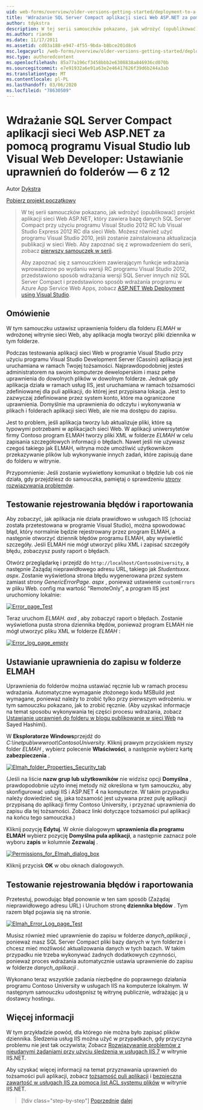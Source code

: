 ```yaml
---
uid: web-forms/overview/older-versions-getting-started/deployment-to-a-hosting-provider/deployment-to-a-hosting-provider-setting-folder-permissions-6-of-12
title: 'Wdrażanie SQL Server Compact aplikacji sieci Web ASP.NET za pomocą programu Visual Studio lub Visual Web Developer: Ustawianie uprawnień do folderów — 6 z 12 | Microsoft Docs'
author: tdykstra
description: W tej serii samouczków pokazano, jak wdrożyć (opublikować) projekt aplikacji sieci Web ASP.NET, który zawiera bazę danych SQL Server Compact przy użyciu stu Visual...
ms.author: riande
ms.date: 11/17/2011
ms.assetid: cd03a188-e947-4f55-9bda-b8bce201d8c6
msc.legacyurl: /web-forms/overview/older-versions-getting-started/deployment-to-a-hosting-provider/deployment-to-a-hosting-provider-setting-folder-permissions-6-of-12
msc.type: authoredcontent
ms.openlocfilehash: 85a77a196cf3458bbb2e6308838a846936cd070b
ms.sourcegitcommit: e7e91932a6e91a63e2e46417626f39d6b244a3ab
ms.translationtype: MT
ms.contentlocale: pl-PL
ms.lasthandoff: 03/06/2020
ms.locfileid: "78630509"
---
```

# <a name="deploying-an-aspnet-web-application-with-sql-server-compact-using-visual-studio-or-visual-web-developer-setting-folder-permissions---6-of-12"></a>Wdrażanie SQL Server Compact aplikacji sieci Web ASP.NET za pomocą programu Visual Studio lub Visual Web Developer: Ustawianie uprawnień do folderów — 6 z 12

Autor [Dykstra](https://github.com/tdykstra)

[Pobierz projekt początkowy](https://code.msdn.microsoft.com/Deploying-an-ASPNET-Web-4e31366b)

> W tej serii samouczków pokazano, jak wdrożyć (opublikować) projekt aplikacji sieci Web ASP.NET, który zawiera bazę danych SQL Server Compact przy użyciu programu Visual Studio 2012 RC lub Visual Studio Express 2012 RC dla sieci Web. Możesz również użyć programu Visual Studio 2010, jeśli zostanie zainstalowana aktualizacja publikacji w sieci Web. Aby zapoznać się z wprowadzeniem do serii, zobacz [pierwszy samouczek w serii](deployment-to-a-hosting-provider-introduction-1-of-12.md).
> 
> Aby zapoznać się z samouczkiem zawierającym funkcje wdrażania wprowadzone po wydaniu wersji RC programu Visual Studio 2012, przedstawiono sposób wdrażania wersji SQL Server innych niż SQL Server Compact i przedstawiono sposób wdrażania programu w Azure App Service Web Apps, zobacz [ASP.NET Web Deployment using Visual Studio](../../deployment/visual-studio-web-deployment/introduction.md).

## <a name="overview"></a>Omówienie

W tym samouczku ustawisz uprawnienia folderu dla folderu *ELMAH* w wdrożonej witrynie sieci Web, aby aplikacja mogła tworzyć pliki dziennika w tym folderze.

Podczas testowania aplikacji sieci Web w programie Visual Studio przy użyciu programu Visual Studio Development Server (Cassini) aplikacja jest uruchamiana w ramach Twojej tożsamości. Najprawdopodobniej jesteś administratorem na swoim komputerze deweloperskim i masz pełne uprawnienia do dowolnych plików w dowolnym folderze. Jednak gdy aplikacja działa w ramach usług IIS, jest uruchamiana w ramach tożsamości zdefiniowanej dla puli aplikacji, do której jest przypisana lokacja. Jest to zazwyczaj zdefiniowane przez system konto, które ma ograniczone uprawnienia. Domyślnie ma uprawnienia do odczytu i wykonywania w plikach i folderach aplikacji sieci Web, ale nie ma dostępu do zapisu.

Jest to problem, jeśli aplikacja tworzy lub aktualizuje pliki, które są typowymi potrzebami w aplikacjach sieci Web. W aplikacji uniwersytetów firmy Contoso program ELMAH tworzy pliki XML w folderze *ELMAH* w celu zapisania szczegółowych informacji o błędach. Nawet jeśli nie używasz czegoś takiego jak ELMAH, witryna może umożliwić użytkownikom przekazywanie plików lub wykonywanie innych zadań, które zapisują dane do folderu w witrynie.

Przypomnienie: Jeśli zostanie wyświetlony komunikat o błędzie lub coś nie działa, gdy przejdziesz do samouczka, pamiętaj o sprawdzeniu [strony rozwiązywania problemów](deployment-to-a-hosting-provider-creating-and-installing-deployment-packages-12-of-12.md).

## <a name="testing-error-logging-and-reporting"></a>Testowanie rejestrowania błędów i raportowania

Aby zobaczyć, jak aplikacja nie działa prawidłowo w usługach IIS (chociaż została przetestowana w programie Visual Studio), można spowodować błąd, który normalnie będzie rejestrowany przez program ELMAH, a następnie otworzyć dziennik błędów programu ELMAH, aby wyświetlić szczegóły. Jeśli ELMAH nie mógł utworzyć pliku XML i zapisać szczegóły błędu, zobaczysz pusty raport o błędach.

Otwórz przeglądarkę i przejdź do `http://localhost/ContosoUniversity`, a następnie Zażądaj nieprawidłowego adresu URL, takiego jak *Studentsxxx. aspx*. Zostanie wyświetlona strona błędu wygenerowana przez system zamiast strony *GenericErrorPage. aspx* , ponieważ ustawienie `customErrors` w pliku Web. config ma wartość "RemoteOnly", a program IIS jest uruchomiony lokalnie:

[![Error_page_Test](deployment-to-a-hosting-provider-setting-folder-permissions-6-of-12/_static/image2.png)](deployment-to-a-hosting-provider-setting-folder-permissions-6-of-12/_static/image1.png)

Teraz uruchom *ELMAH. axd* , aby zobaczyć raport o błędach. Zostanie wyświetlona pusta strona dziennika błędów, ponieważ program ELMAH nie mógł utworzyć pliku XML w folderze *ELMAH* :

[![Error_log_page_empty](deployment-to-a-hosting-provider-setting-folder-permissions-6-of-12/_static/image4.png)](deployment-to-a-hosting-provider-setting-folder-permissions-6-of-12/_static/image3.png)

## <a name="setting-write-permission-on-the-elmah-folder"></a>Ustawianie uprawnienia do zapisu w folderze ELMAH

Uprawnienia do folderów można ustawiać ręcznie lub w ramach procesu wdrażania. Automatyczne wymaganie złożonego kodu MSBuild jest wymagane, ponieważ należy to zrobić tylko przy pierwszym wdrożeniu. w tym samouczku pokazano, jak to zrobić ręcznie. (Aby uzyskać informacje na temat sposobu wykonywania tej części procesu wdrażania, zobacz [Ustawianie uprawnień do folderu w blogu publikowanie w sieci Web](http://sedodream.com/2011/11/08/SettingFolderPermissionsOnWebPublish.aspx) na Sayed Hashimi).

W **Eksploratorze Windows**przejdź do *C:\inetpub\wwwroot\ContosoUniversity*. Kliknij prawym przyciskiem myszy folder *ELMAH* , wybierz polecenie **Właściwości**, a następnie wybierz kartę **zabezpieczenia** .

[![Elmah_folder_Properties_Security_tab](deployment-to-a-hosting-provider-setting-folder-permissions-6-of-12/_static/image6.png)](deployment-to-a-hosting-provider-setting-folder-permissions-6-of-12/_static/image5.png)

(Jeśli na liście **nazw grup lub użytkowników** nie widzisz opcji **Domyślna** , prawdopodobnie użyto innej metody niż określona w tym samouczku, aby skonfigurować usługi IIS i ASP.NET 4 na komputerze. W takim przypadku należy dowiedzieć się, jaka tożsamość jest używana przez pulę aplikacji przypisaną do aplikacji firmy Contoso University, i przyznać uprawnienia do zapisu dla tej tożsamości. Zobacz linki dotyczące tożsamości pul aplikacji na końcu tego samouczka.)

Kliknij pozycję **Edytuj**. W oknie dialogowym **uprawnienia dla programu ELMAH** wybierz pozycję **Domyślna pula aplikacji**, a następnie zaznacz pole wyboru **zapis** w kolumnie **Zezwalaj** .

[![Permissions_for_Elmah_dialog_box](deployment-to-a-hosting-provider-setting-folder-permissions-6-of-12/_static/image8.png)](deployment-to-a-hosting-provider-setting-folder-permissions-6-of-12/_static/image7.png)

Kliknij przycisk **OK** w obu oknach dialogowych.

## <a name="retesting-error-logging-and-reporting"></a>Testowanie rejestrowania błędów i raportowania

Przetestuj, powodując błąd ponownie w ten sam sposób (Zażądaj nieprawidłowego adresu URL) i Uruchom stronę **dziennika błędów** . Tym razem błąd pojawia się na stronie.

[![Elmah_Error_Log_page_Test](deployment-to-a-hosting-provider-setting-folder-permissions-6-of-12/_static/image10.png)](deployment-to-a-hosting-provider-setting-folder-permissions-6-of-12/_static/image9.png)

Musisz również mieć uprawnienie do zapisu w folderze *danych\_aplikacji* , ponieważ masz SQL Server Compact pliki bazy danych w tym folderze i chcesz mieć możliwość aktualizowania danych w tych bazach. W takim przypadku nie trzeba wykonywać żadnych dodatkowych czynności, ponieważ proces wdrażania automatycznie ustawia uprawnienie do zapisu w folderze *danych\_aplikacji* .

Wykonano teraz wszystkie zadania niezbędne do poprawnego działania programu Contoso University w usługach IIS na komputerze lokalnym. W następnym samouczku udostępnisz tę witrynę publicznie, wdrażając ją u dostawcy hostingu.

## <a name="more-information"></a>Więcej informacji

W tym przykładzie powód, dla którego nie można było zapisać plików dziennika. Śledzenia usług IIS można użyć w przypadkach, gdy przyczyna problemu nie jest tak oczywista; Zobacz [Rozwiązywanie problemów z nieudanymi żądaniami przy użyciu śledzenia w usługach IIS 7](https://www.iis.net/learn/troubleshoot/using-failed-request-tracing/troubleshooting-failed-requests-using-tracing-in-iis) w witrynie IIS.NET.

Aby uzyskać więcej informacji na temat przyznawania uprawnień do tożsamości puli aplikacji, zobacz [tożsamość puli aplikacji](https://www.iis.net/learn/manage/configuring-security/application-pool-identities) i [bezpieczna zawartość w usługach IIS za pomocą list ACL systemu plików](https://www.iis.net/learn/get-started/planning-for-security/secure-content-in-iis-through-file-system-acls) w witrynie IIS.NET.

> [!div class="step-by-step"]
> [Poprzednie](deployment-to-a-hosting-provider-deploying-to-iis-as-a-test-environment-5-of-12.md)
> [dalej](deployment-to-a-hosting-provider-deploying-to-the-production-environment-7-of-12.md)
